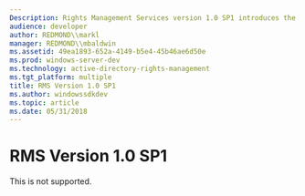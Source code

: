 ```yaml
---
Description: Rights Management Services version 1.0 SP1 introduces the SP1 client lockbox and a server lockbox. It also enables RMS deployment for isolated networks and for clients that require FIPS compliance.
audience: developer
author: REDMOND\\markl
manager: REDMOND\\mbaldwin
ms.assetid: 49ea1893-652a-4149-b5e4-45b46ae6d50e
ms.prod: windows-server-dev
ms.technology: active-directory-rights-management
ms.tgt_platform: multiple
title: RMS Version 1.0 SP1
ms.author: windowssdkdev
ms.topic: article
ms.date: 05/31/2018
---
```


# RMS Version 1.0 SP1

This is not supported.

 

 



